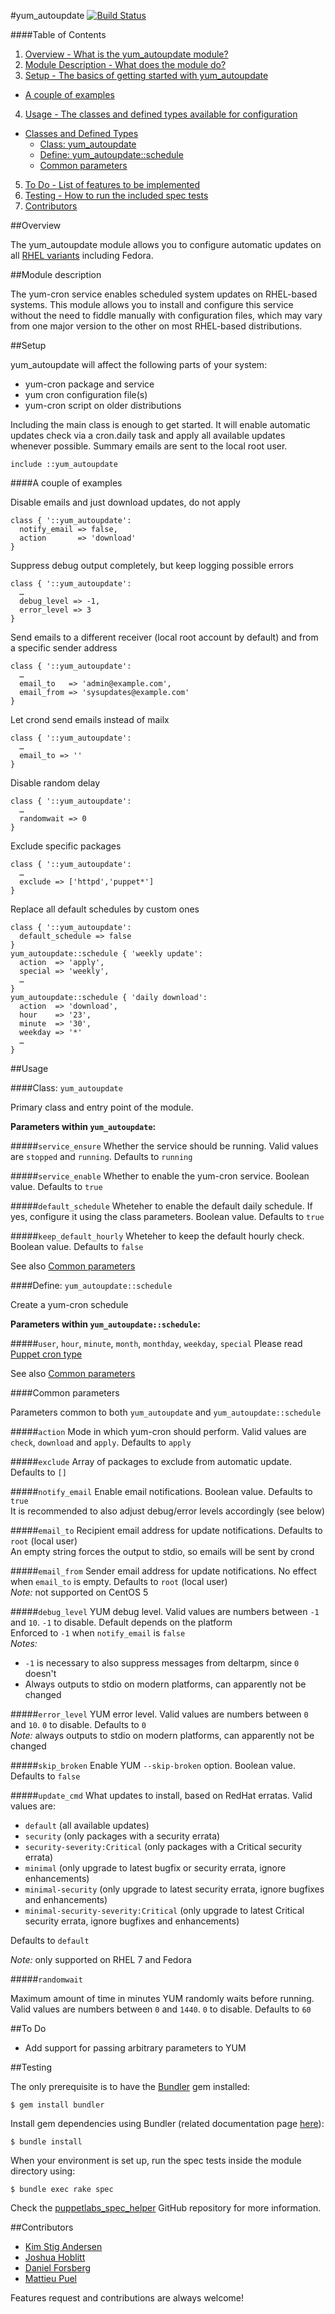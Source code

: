 #yum_autoupdate
[![Build Status](https://travis-ci.org/antoineco/aco-yum_autoupdate.svg?branch=master)](https://travis-ci.org/antoineco/aco-yum_autoupdate)

####Table of Contents

1. [Overview - What is the yum_autoupdate module?](#overview)
2. [Module Description - What does the module do?](#module-description)
3. [Setup - The basics of getting started with yum_autoupdate](#setup)
  * [A couple of examples](#a-couple-of-examples)
4. [Usage - The classes and defined types available for configuration](#usage)
  * [Classes and Defined Types](#classes-and-defined-types)
    * [Class: yum_autoupdate](#class-yum_autoupdate)
    * [Define: yum_autoupdate::schedule](#define-yum_autoupdateschedule)
    * [Common parameters](#common-parameters)
5. [To Do - List of features to be implemented](#to-do)
6. [Testing - How to run the included spec tests](#testing)
7. [Contributors](#contributors)

##Overview

The yum_autoupdate module allows you to configure automatic updates on all [RHEL variants](http://en.wikipedia.org/wiki/List_of_Linux_distributions#RHEL-based) including Fedora.

##Module description

The yum-cron service enables scheduled system updates on RHEL-based systems. This module allows you to install and configure this service without the need to fiddle manually with configuration files, which may vary from one major version to the other on most RHEL-based distributions.

##Setup

yum_autoupdate will affect the following parts of your system:

* yum-cron package and service
* yum cron configuration file(s)
* yum-cron script on older distributions

Including the main class is enough to get started. It will enable automatic updates check via a cron.daily task and apply all available updates whenever possible. Summary emails are sent to the local root user.

```puppet
include ::yum_autoupdate
```

####A couple of examples

Disable emails and just download updates, do not apply

```puppet
class { '::yum_autoupdate':
  notify_email => false,
  action       => 'download'
}
```

Suppress debug output completely, but keep logging possible errors

```puppet
class { '::yum_autoupdate':
  …
  debug_level => -1,
  error_level => 3
}
```

Send emails to a different receiver (local root account by default) and from a specific sender address 

```puppet
class { '::yum_autoupdate':
  …
  email_to   => 'admin@example.com',
  email_from => 'sysupdates@example.com'
}
```

Let crond send emails instead of mailx

```puppet
class { '::yum_autoupdate':
  …
  email_to => ''
}
```

Disable random delay

```puppet
class { '::yum_autoupdate':
  …
  randomwait => 0
}
```

Exclude specific packages

```puppet
class { '::yum_autoupdate':
  …
  exclude => ['httpd','puppet*']
}
```

Replace all default schedules by custom ones

```puppet
class { '::yum_autoupdate':
  default_schedule => false
}
yum_autoupdate::schedule { 'weekly update':
  action  => 'apply',
  special => 'weekly',
  …
}
yum_autoupdate::schedule { 'daily download':
  action  => 'download',
  hour    => '23',
  minute  => '30',
  weekday => '*'
  …
}
```

##Usage

####Class: `yum_autoupdate`

Primary class and entry point of the module.

**Parameters within `yum_autoupdate`:**

#####`service_ensure`
Whether the service should be running. Valid values are `stopped` and `running`. Defaults to `running`

#####`service_enable`
Whether to enable the yum-cron service. Boolean value. Defaults to `true`

#####`default_schedule`
Wheteher to enable the default daily schedule. If yes, configure it using the class parameters. Boolean value. Defaults to `true`

#####`keep_default_hourly`
Wheteher to keep the default hourly check. Boolean value. Defaults to `false`

See also [Common parameters](#common-parameters)

####Define: `yum_autoupdate::schedule`

Create a yum-cron schedule

**Parameters within `yum_autoupdate::schedule`:**

#####`user`, `hour`, `minute`, `month`, `monthday`, `weekday`, `special`
Please read [Puppet cron type](https://docs.puppetlabs.com/references/latest/type.html#cron)

See also [Common parameters](#common-parameters)

####Common parameters

Parameters common to both `yum_autoupdate` and `yum_autoupdate::schedule`

#####`action`
Mode in which yum-cron should perform. Valid values are `check`, `download` and `apply`. Defaults to `apply`

#####`exclude`
Array of packages to exclude from automatic update. Defaults to `[]`

#####`notify_email`
Enable email notifications. Boolean value. Defaults to `true`  
It is recommended to also adjust debug/error levels accordingly (see below) 

#####`email_to`
Recipient email address for update notifications. Defaults to `root` (local user)  
An empty string forces the output to stdio, so emails will be sent by crond

#####`email_from`
Sender email address for update notifications. No effect when `email_to` is empty. Defaults to `root` (local user)  
*Note:* not supported on CentOS 5

#####`debug_level`
YUM debug level. Valid values are numbers between `-1` and `10`. `-1` to disable. Default depends on the platform  
Enforced to `-1` when `notify_email` is `false`  
*Notes:*
* `-1` is necessary to also suppress messages from deltarpm, since `0` doesn't
* Always outputs to stdio on modern platforms, can apparently not be changed

#####`error_level`
YUM error level. Valid values are numbers between `0` and `10`. `0` to disable. Defaults to `0`  
*Note:* always outputs to stdio on modern platforms, can apparently not be changed

#####`skip_broken`
Enable YUM `--skip-broken` option. Boolean value. Defaults to `false`

#####`update_cmd`
What updates to install, based on RedHat erratas. Valid values are:
* `default` (all available updates)
* `security` (only packages with a security errata)
* `security-severity:Critical` (only packages with a Critical security errata)
* `minimal` (only upgrade to latest bugfix or security errata, ignore enhancements)
* `minimal-security` (only upgrade to latest security errata, ignore bugfixes and enhancements)
* `minimal-security-severity:Critical` (only upgrade to latest Critical security errata, ignore bugfixes and enhancements)

Defaults to `default`

*Note:* only supported on RHEL 7 and Fedora

#####`randomwait`

Maximum amount of time in minutes YUM randomly waits before running. Valid values are numbers between `0` and `1440`. `0` to disable. Defaults to `60`

##To Do

* Add support for passing arbitrary parameters to YUM

##Testing

The only prerequisite is to have the [Bundler](http://bundler.io/) gem installed:

```shell
$ gem install bundler
```

Install gem dependencies using Bundler (related documentation page [here](http://bundler.io/bundle_install.html)):

```shell
$ bundle install
```

When your environment is set up, run the spec tests inside the module directory using:

```shell
$ bundle exec rake spec
```

Check the [puppetlabs_spec_helper](https://github.com/puppetlabs/puppetlabs_spec_helper) GitHub repository for more information.

##Contributors

* [Kim Stig Andersen](https://github.com/ksaio)
* [Joshua Hoblitt](https://github.com/jhoblitt)
* [Daniel Forsberg](https://github.com/jenkins101)
* [Mattieu Puel](https://github.com/mpuel)

Features request and contributions are always welcome!
